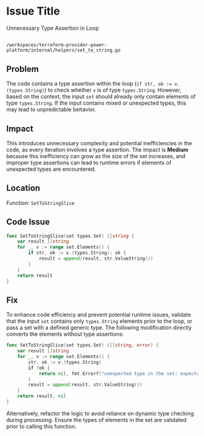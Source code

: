 # Issue Title

Unnecessary Type Assertion in Loop

##

`/workspaces/terraform-provider-power-platform/internal/helpers/set_to_string.go`

## Problem

The code contains a type assertion within the loop (`if str, ok := v.(types.String)`) to check whether `v` is of type `types.String`. However, based on the context, the input `set` should already only contain elements of type `types.String`. If the input contains mixed or unexpected types, this may lead to unpredictable behavior.

## Impact

This introduces unnecessary complexity and potential inefficiencies in the code, as every iteration involves a type assertion. The impact is **Medium** because this inefficiency can grow as the size of the set increases, and improper type assertions can lead to runtime errors if elements of unexpected types are encountered.

## Location

Function: `SetToStringSlice`

## Code Issue

```go
func SetToStringSlice(set types.Set) []string {
	var result []string
	for _, v := range set.Elements() {
		if str, ok := v.(types.String); ok {
			result = append(result, str.ValueString())
		}
	}
	return result
}
```

## Fix

To enhance code efficiency and prevent potential runtime issues, validate that the input `set` contains only `types.String` elements prior to the loop, or pass a set with a defined generic type. The following modification directly converts the elements without type assertions:

```go
func SetToStringSlice(set types.Set) ([]string, error) {
	var result []string
	for _, v := range set.Elements() {
		str, ok := v.(types.String)
		if !ok {
			return nil, fmt.Errorf("unexpected type in the set: expected types.String, got %T", v)
		}
		result = append(result, str.ValueString())
	}
	return result, nil
}
```

Alternatively, refactor the logic to avoid reliance on dynamic type checking during processing. Ensure the types of elements in the set are validated prior to calling this function.